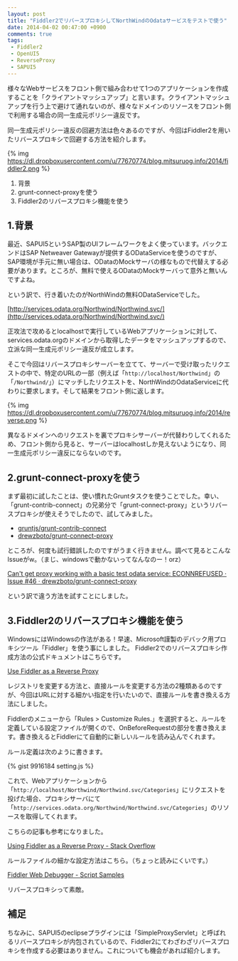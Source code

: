 ```yaml
---
layout: post
title: "Fiddler2でリバースプロキシしてNorthWindのOdataサービスをテストで使う"
date: 2014-04-02 00:47:00 +0900
comments: true
tags: 
 - Fiddler2
 - OpenUI5
 - ReverseProxy
 - SAPUI5
---
```


様々なWebサービスをフロント側で組み合わせて1つのアプリケーションを作成することを「クライアントマッシュアップ」と言います。クライアントマッシュアップを行う上で避けて通れないのが、様々なドメインのリソースをフロント側で利用する場合の同一生成元ポリシー違反です。

同一生成元ポリシー違反の回避方法は色々あるのですが、今回はFiddler2を用いたリバースプロキシで回避する方法を紹介します。

<!-- more -->

{% img https://dl.dropboxusercontent.com/u/77670774/blog.mitsuruog.info/2014/fiddler2.png %}

1.  背景
2.  grunt-connect-proxyを使う
3.  Fiddler2のリバースプロキシ機能を使う

## 1.背景

最近、SAPUI5というSAP製のUIフレームワークをよく使っています。バックエンドはSAP Netweaver Gatewayが提供するODataServiceを使うのですが、SAP環境が手元に無い場合は、ODataのMockサーバの様なもので代替えする必要があります。ところが、無料で使えるODataのMockサーバって意外と無いんですよね。

という訳で、行き着いたのがNorthWindの無料ODataServiceでした。

[http://services.odata.org/Northwind/Northwind.svc/](http://services.odata.org/Northwind/Northwind.svc/)

正攻法で攻めるとlocalhostで実行しているWebアプリケーションに対して、services.odata.orgのドメインから取得したデータをマッシュアップするので、立派な同一生成元ポリシー違反が成立します。

そこで今回はリバースプロキシサーバーを立てて、サーバーで受け取ったリクエストの中で、特定のURLの一部（例えば「`http://localhost/Northwind`」の「`/Northwind/`」）にマッチしたリクエストを、NorthWindのOdataServiceに代わりに要求します。そして結果をフロント側に返します。

{% img https://dl.dropboxusercontent.com/u/77670774/blog.mitsuruog.info/2014/reverse.png %}

異なるドメインへのリクエストを裏でプロキシサーバーが代替わりしてくれるため、フロント側から見ると、サーバーはlocalhostしか見えないようになり、同一生成元ポリシー違反にならないのです。


## 2.grunt-connect-proxyを使う 

まず最初に試したことは、使い慣れたGruntタスクを使うことでした。幸い、「grunt-contrib-connect」の兄弟分で「grunt-connect-proxy」というリバースプロキシが使えそうでしたので、試してみました。

* [gruntjs/grunt-contrib-connect](https://github.com/gruntjs/grunt-contrib-connect)
* [drewzboto/grunt-connect-proxy](https://github.com/drewzboto/grunt-connect-proxy)

ところが、何度も試行錯誤したのですがうまく行きません。調べて見るとこんなIssueがw。（まじ、windowsで動かないってなんなのー！orz）

[Can't get proxy working with a basic test odata service: ECONNREFUSED · Issue #46 · drewzboto/grunt-connect-proxy](https://github.com/drewzboto/grunt-connect-proxy/issues/46)

という訳で違う方法を試すことにしました。

## 3.Fiddler2のリバースプロキシ機能を使う

WindowsにはWindowsの作法がある！早速、Microsoft謹製のデバック用プロキシツール「Fiddler」を使う事にしました。
Fiddler2でのリバースプロキシ作成方法の公式ドキュメントはこちらです。

[Use Fiddler as a Reverse Proxy](http://docs.telerik.com/fiddler/configure-fiddler/tasks/usefiddlerasreverseproxy)

レジストリを変更する方法と、直接ルールを変更する方法の2種類あるのですが、今回はURLに対する細かい指定を行いたいので、直接ルールを書き換える方法にしました。

Fiddlerのメニューから「Rules > Customize Rules.」を選択すると、ルールを定義している設定ファイルが開くので、OnBeforeRequestの部分を書き換えます。書き換えるとFiddlerにて自動的に新しいルールを読み込んでくれます。

ルール定義は次のように書きます。

{% gist 9916184 setting.js %}

これで、Webアプリケーションから「`http://localhost/Northwind/Northwind.svc/Categories`」にリクエストを投げた場合、プロキシサーバにて「`http://services.odata.org/Northwind/Northwind.svc/Categories`」のリソースを取得してくれます。

こちらの記事も参考になりました。

[Using Fiddler as a Reverse Proxy - Stack Overflow](http://stackoverflow.com/questions/9831044/using-fiddler-as-a-reverse-proxy)

ルールファイルの細かな設定方法はこちら。（ちょっと読みにくいです。）

[Fiddler Web Debugger - Script Samples](http://fiddlerbook.com/Fiddler/dev/ScriptSamples.asp)

リバースプロキシって素敵。

## 補足

ちなみに、SAPUI5のeclipseプラグインには「SimpleProxyServlet」と呼ばれるリバースプロキシが内包されているので、Fiddler2にてわざわざリバースプロキシを作成する必要はありません。これについても機会があれば紹介します。